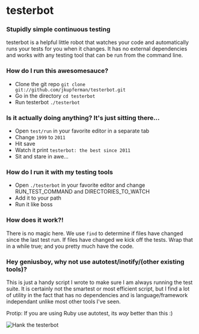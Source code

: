 # testerbot
### Stupidly simple continuous testing

testerbot is a helpful little robot that watches your code and automatically runs your tests for you when it changes. It has no external dependencies and works with any testing tool that can be run from the command line.

### How do I run this awesomesauce?
* Clone the git repo `git clone git://github.com/jkupferman/testerbot.git`
* Go in the directory `cd testerbot`
* Run testerbot `./testerbot`

### Is it actually doing anything? It's just sitting there...
* Open `test/run` in your favorite editor in a separate tab
* Change `1999` to `2011`
* Hit save
* Watch it print `testerbot: the best since 2011`
* Sit and stare in awe...

### How do I run it with my testing tools
* Open `./testerbot` in your favorite editor and change RUN_TEST_COMMAND and DIRECTORIES_TO_WATCH
* Add it to your path
* Run it like boss

### How does it work?!
There is no magic here. We use `find` to determine if files have changed since the last test run. If files have changed we kick off the tests. Wrap that in a while true; and you pretty much have the code.

### Hey geniusboy, why not use autotest/inotify/(other existing tools)?
This is just a handy script I wrote to make sure I am always running the test suite. It is certainly not the smartest or most efficient script, but I find a lot of utility in the fact that has no dependencies and is language/framework independant unlike most other tools I've seen. 

Protip: If you are using Ruby use autotest, its *way* better than this :)

![Hank the testerbot](http://inhabitots.wpengine.netdna-cdn.com/wp-content/uploads/2010/06/snack-serving-robot-1.jpg)
